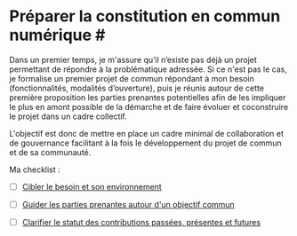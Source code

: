 # Préparer la constitution en commun numérique \#

Dans un premier temps, je m'assure qu’il n’existe pas déjà un projet permettant de répondre à la problématique adressée. Si ce n'est pas le cas, je formalise un premier projet de commun répondant à mon besoin \(fonctionnalités, modalités d’ouverture\), puis je réunis autour de cette première proposition les parties prenantes potentielles afin de les impliquer le plus en amont possible de la démarche et de faire évoluer et coconstruire le projet dans un cadre collectif.

L'objectif est donc de mettre en place un cadre minimal de collaboration et de gouvernance facilitant à la fois le développement du projet de commun et de sa communauté.

Ma checklist :

* [ ] [Cibler le besoin et son environnement](https://github.com/incubateur-territoires/tutoriel-communs/tree/3013883386afb32c2faf395cf1921ecb467d1f86/recommandations-1-preparer-la-constitution-en-commun-numerique/1.1%20Cibler%20le%20besoin%20et%20son%20environnement.md)
* [ ] [Guider les parties prenantes autour d'un objectif commun](https://github.com/incubateur-territoires/tutoriel-communs/tree/3013883386afb32c2faf395cf1921ecb467d1f86/recommandations-1-preparer-la-constitution-en-commun-numerique/1.2%20Guider%20les%20parties%20prenantes%20autour%20d’un%20objectif%20commun.md)
* [ ] [Clarifier le statut des contributions passées, présentes et futures](https://github.com/incubateur-territoires/tutoriel-communs/tree/3013883386afb32c2faf395cf1921ecb467d1f86/recommandations-1-preparer-la-constitution-en-commun-numerique/1.3%20Clarifier%20le%20statut%20des%20contributions%20passées,%20présentes%20et%20futures.md)

